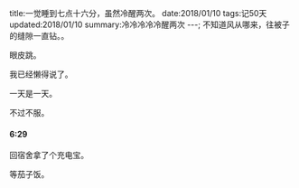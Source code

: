 title:一觉睡到七点十六分，虽然冷醒两次。
date:2018/01/10
tags:记50天
updated:2018/01/10
summary:冷冷冷冷冷醒两次
---;
不知道风从哪来，往被子的缝隙一直钻。。

眼皮跳。

我已经懒得说了。

一天是一天。

不过不服。

#### 6:29

回宿舍拿了个充电宝。

等茄子饭。

